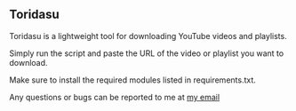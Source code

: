 **Toridasu**
------------------------------------------------------------------

Toridasu is a lightweight tool for downloading YouTube videos and playlists.

Simply run the script and paste the URL of the video or playlist you want to download.

Make sure to install the required modules listed in requirements.txt.

Any questions or bugs can be reported to me at [my email](mailto:Tetralon07@gmail.com)
